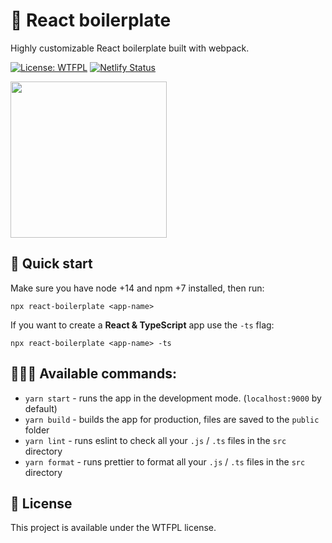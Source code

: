 # 🦾 React boilerplate

Highly customizable React boilerplate built with webpack.

[![License: WTFPL](https://img.shields.io/badge/License-WTFPL-brightgreen.svg)](http://www.wtfpl.net/about/) [![Netlify Status](https://api.netlify.com/api/v1/badges/69520b70-de4a-4925-940f-086b6294d128/deploy-status)](https://app.netlify.com/sites/imklau-react-boilerplate/deploys)

<img src=https://imklau-react-boilerplate.netlify.app/48f5571443be16102133704a370b058c.jpg height="250px">

## 🚀 Quick start

Make sure you have node +14 and npm +7 installed, then run:

```
npx react-boilerplate <app-name>
```

If you want to create a **React & TypeScript** app use the `-ts` flag:

```
npx react-boilerplate <app-name> -ts
```

## 👩🏻‍💻 Available commands:

- `yarn start` - runs the app in the development mode. (`localhost:9000` by default)
- `yarn build` - builds the app for production, files are saved to the `public` folder
- `yarn lint` - runs eslint to check all your `.js` / `.ts` files in the `src` directory
- `yarn format` - runs prettier to format all your `.js` / `.ts` files in the `src` directory

## 📃 License

This project is available under the WTFPL license.
